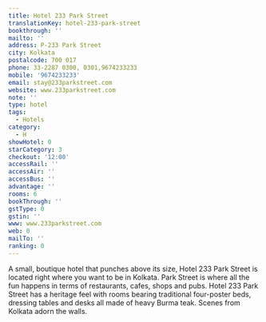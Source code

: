 ```yaml
---
title: Hotel 233 Park Street
translationKey: hotel-233-park-street
bookthrough: ''
mailto: ''
address: P-233 Park Street
city: Kolkata
postalcode: 700 017
phone: 33-2287 0300, 0301,9674233233
mobile: '9674233233'
email: stay@233parkstreet.com
website: www.233parkstreet.com
note: ''
type: hotel
tags:
  - Hotels
category:
  - H
showHotel: 0
starCategory: 3
checkout: '12:00'
accessRail: ''
accessAir: ''
accessBus: ''
advantage: ''
rooms: 6
bookThrough: ''
gstType: 0
gstin: ''
www: www.233parkstreet.com
web: 0
mailTo: ''
ranking: 0
---
```







A small, boutique hotel that punches above its size, Hotel 233 Park Street is located right where you want to be in Kolkata. Park Street is where all the fun happens in terms of restaurants, cafes, shops and pubs.     Hotel 233 Park Street has a heritage feel with rooms bearing traditional four-poster beds, dressing tables and desks all made of heavy Burma teak. Scenes from Kolkata adorn the walls.
